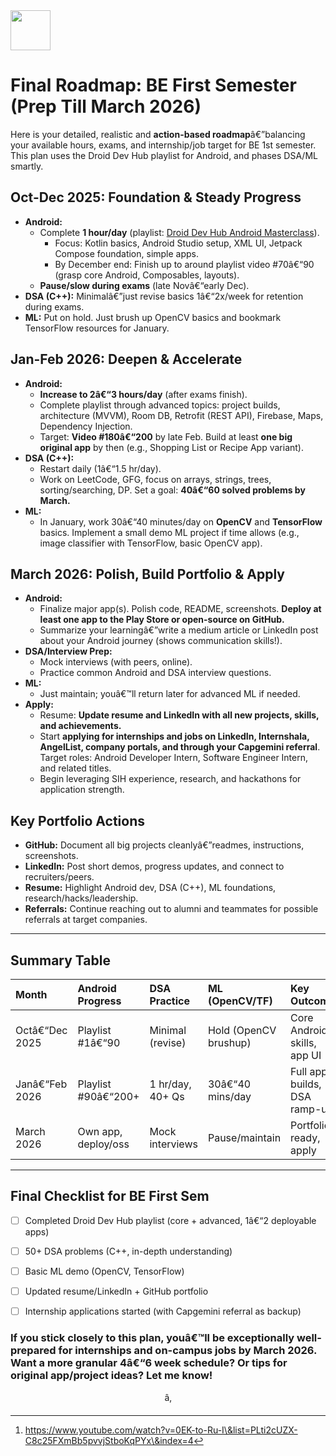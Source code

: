 <img src="https://r2cdn.perplexity.ai/pplx-full-logo-primary-dark%402x.png" style="height:64px;margin-right:32px"/>

# Final Roadmap: BE First Semester (Prep Till March 2026)

Here is your detailed, realistic and **action-based roadmap**â€”balancing your available hours, exams, and internship/job target for BE 1st semester. This plan uses the Droid Dev Hub playlist for Android, and phases DSA/ML smartly.

## Oct-Dec 2025: Foundation \& Steady Progress

- **Android:**
    - Complete **1 hour/day** (playlist: [Droid Dev Hub Android Masterclass](https://www.youtube.com/playlist?list=PLti2cUZX-C8c25FXmBb5pvvjStboKqPYx)).
        - Focus: Kotlin basics, Android Studio setup, XML UI, Jetpack Compose foundation, simple apps.
        - By December end: Finish up to around playlist video \#70â€“90 (grasp core Android, Composables, layouts).
    - **Pause/slow during exams** (late Novâ€“early Dec).
- **DSA (C++):** Minimalâ€”just revise basics 1â€“2x/week for retention during exams.
- **ML:** Put on hold. Just brush up OpenCV basics and bookmark TensorFlow resources for January.


## Jan-Feb 2026: Deepen \& Accelerate

- **Android:**
    - **Increase to 2â€“3 hours/day** (after exams finish).
    - Complete playlist through advanced topics: project builds, architecture (MVVM), Room DB, Retrofit (REST API), Firebase, Maps, Dependency Injection.
    - Target: **Video \#180â€“200** by late Feb. Build at least **one big original app** by then (e.g., Shopping List or Recipe App variant).
- **DSA (C++):**
    - Restart daily (1â€“1.5 hr/day).
    - Work on LeetCode, GFG, focus on arrays, strings, trees, sorting/searching, DP. Set a goal: **40â€“60 solved problems by March.**
- **ML:**
    - In January, work 30â€“40 minutes/day on **OpenCV** and **TensorFlow** basics. Implement a small demo ML project if time allows (e.g., image classifier with TensorFlow, basic OpenCV app).


## March 2026: Polish, Build Portfolio \& Apply

- **Android:**
    - Finalize major app(s). Polish code, README, screenshots. **Deploy at least one app to the Play Store or open-source on GitHub.**
    - Summarize your learningâ€”write a medium article or LinkedIn post about your Android journey (shows communication skills!).
- **DSA/Interview Prep:**
    - Mock interviews (with peers, online).
    - Practice common Android and DSA interview questions.
- **ML:**
    - Just maintain; youâ€™ll return later for advanced ML if needed.
- **Apply:**
    - Resume: **Update resume and LinkedIn with all new projects, skills, and achievements.**
    - Start **applying for internships and jobs on LinkedIn, Internshala, AngelList, company portals, and through your Capgemini referral**. Target roles: Android Developer Intern, Software Engineer Intern, and related titles.
    - Begin leveraging SIH experience, research, and hackathons for application strength.


## Key Portfolio Actions

- **GitHub:** Document all big projects cleanlyâ€”readmes, instructions, screenshots.
- **LinkedIn:** Post short demos, progress updates, and connect to recruiters/peers.
- **Resume:** Highlight Android dev, DSA (C++), ML foundations, research/hacks/leadership.
- **Referrals:** Continue reaching out to alumni and teammates for possible referrals at target companies.

***

## Summary Table

| Month | Android Progress | DSA Practice | ML (OpenCV/TF) | Key Outcome |
| :-- | :-- | :-- | :-- | :-- |
| Octâ€“Dec 2025 | Playlist \#1â€“90 | Minimal (revise) | Hold (OpenCV brushup) | Core Android skills, app UI |
| Janâ€“Feb 2026 | Playlist \#90â€“200+ | 1 hr/day, 40+ Qs | 30â€“40 mins/day | Full app builds, DSA ramp-up |
| March 2026 | Own app, deploy/oss | Mock interviews | Pause/maintain | Portfolio ready, apply |


***

## Final Checklist for BE First Sem

- [ ] Completed Droid Dev Hub playlist (core + advanced, 1â€“2 deployable apps)
- [ ] 50+ DSA problems (C++, in-depth understanding)
- [ ] Basic ML demo (OpenCV, TensorFlow)
- [ ] Updated resume/LinkedIn + GitHub portfolio
- [ ] Internship applications started (with Capgemini referral as backup)


### If you stick closely to this plan, youâ€™ll be exceptionally well-prepared for internships and on-campus jobs by March 2026. Want a more granular 4â€“6 week schedule? Or tips for original app/project ideas? Let me know!

<span style="display:none">[^1]</span>

<div align="center">â‚</div>

[^1]: https://www.youtube.com/watch?v=0EK-to-Ru-I\&list=PLti2cUZX-C8c25FXmBb5pvvjStboKqPYx\&index=4
